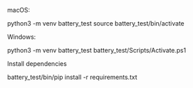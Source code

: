 
macOS:

python3 -m venv battery_test
source battery_test/bin/activate

Windows:

python3 -m venv battery_test
battery_test/Scripts/Activate.ps1

Install dependencies

battery_test/bin/pip install -r requirements.txt